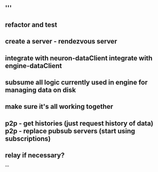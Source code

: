 '''
---
refactor and test
---
create a server - rendezvous server
--- 
integrate with neuron-dataClient
integrate with engine-dataClient
---
subsume all logic currently used in engine for managing data on disk
---
make sure it's all working together
---
p2p - get histories (just request history of data)
p2p - replace pubsub servers (start using subscriptions)
---
relay if necessary?
---

'''